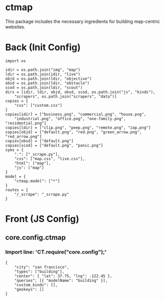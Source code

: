 # ctmap
This package includes the necessary ingredients for building map-centric websites.


# Back (Init Config)

    import os
    
    idir = os.path.join("img", "map")
    ldir = os.path.join(idir, "live")
    objd = os.path.join(ldir, "objective")
    obsd = os.path.join(ldir, "obstacle")
    scod = os.path.join(ldir, "scout")
    dirs = [idir, ldir, objd, obsd, scod, os.path.join("js", "kinds"),
    	"scrapers", os.path.join("scrapers", "data")]
    copies = {
    	"css": ["custom.css"]
    }
    copies[idir] = ["business.png", "commercial.png", "house.png",
    	"industrial.png", "office.png", "one-family.png", "residential.png"]
    copies[ldir] = ["clip.png", "peep.png", "remote.png", "zap.png"]
    copies[objd] = ["default.png", "red.png", "green_arrow.png", "red_arrow.png"]
    copies[obsd] = ["default.png"]
    copies[scod] = ["default.png", "panic.png"]
    syms = {
    	".": ["_scrape.py"],
    	"css": ["map.css", "live.css"],
    	"html": ["map"],
    	"js": ["map"]
    }
    model = {
    	"ctmap.model": ["*"]
    }
    routes = {
    	"/_scrape": "_scrape.py"
    }

# Front (JS Config)

## core.config.ctmap
### Import line: 'CT.require("core.config");'
    {
    	"city": "san francisco",
    	"types": ["building"],
    	"center": { "lat": 37.75, "lng": -122.45 },
    	"queries": [{ "modelName": "building" }],
    	"custom_kinds": [],
    	"geokeys": []
    }